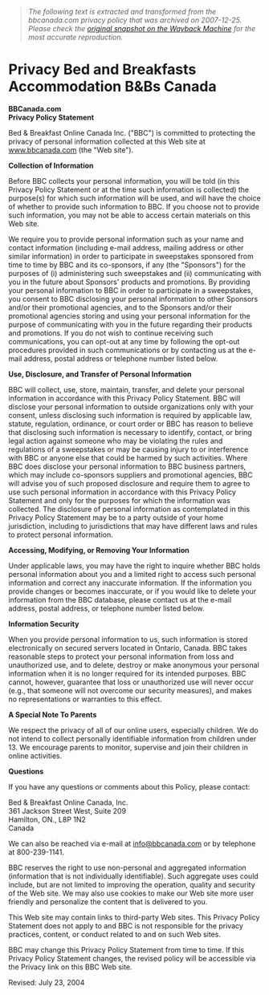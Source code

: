 > *The following text is extracted and transformed from the bbcanada.com privacy policy that was archived on 2007-12-25. Please check the [original snapshot on the Wayback Machine](https://web.archive.org/web/20071225113932id_/http%3A//www.bbcanada.com/bb_privacy.cfm) for the most accurate reproduction.*

# Privacy Bed and Breakfasts Accommodation B&Bs Canada

**BBCanada.com**  
**Privacy Policy Statement**

Bed & Breakfast Online Canada Inc. ("BBC") is committed to protecting the privacy of personal information collected at this Web site at www.bbcanada.com (the "Web site").

**Collection of Information**

Before BBC collects your personal information, you will be told (in this Privacy Policy Statement or at the time such information is collected) the purpose(s) for which such information will be used, and will have the choice of whether to provide such information to BBC. If you choose not to provide such information, you may not be able to access certain materials on this Web site.

We require you to provide personal information such as your name and contact information (including e-mail address, mailing address or other similar information) in order to participate in sweepstakes sponsored from time to time by BBC and its co-sponsors, if any (the "Sponsors") for the purposes of (i) administering such sweepstakes and (ii) communicating with you in the future about Sponsors' products and promotions. By providing your personal information to BBC in order to participate in a sweepstakes, you consent to BBC disclosing your personal information to other Sponsors and/or their promotional agencies, and to the Sponsors and/or their promotional agencies storing and using your personal information for the purpose of communicating with you in the future regarding their products and promotions. If you do not wish to continue receiving such communications, you can opt-out at any time by following the opt-out procedures provided in such communications or by contacting us at the e-mail address, postal address or telephone number listed below.

**Use, Disclosure, and Transfer of Personal Information**

BBC will collect, use, store, maintain, transfer, and delete your personal information in accordance with this Privacy Policy Statement. BBC will disclose your personal information to outside organizations only with your consent, unless disclosing such information is required by applicable law, statute, regulation, ordinance, or court order or BBC has reason to believe that disclosing such information is necessary to identify, contact, or bring legal action against someone who may be violating the rules and regulations of a sweepstakes or may be causing injury to or interference with BBC or anyone else that could be harmed by such activities. Where BBC does disclose your personal information to BBC business partners, which may include co-sponsors suppliers and promotional agencies, BBC will advise you of such proposed disclosure and require them to agree to use such personal information in accordance with this Privacy Policy Statement and only for the purposes for which the information was collected. The disclosure of personal information as contemplated in this Privacy Policy Statement may be to a party outside of your home jurisdiction, including to jurisdictions that may have different laws and rules to protect personal information.

**Accessing, Modifying, or Removing Your Information**

Under applicable laws, you may have the right to inquire whether BBC holds personal information about you and a limited right to access such personal information and correct any inaccurate information. If the information you provide changes or becomes inaccurate, or if you would like to delete your information from the BBC database, please contact us at the e-mail address, postal address, or telephone number listed below.

**Information Security**

When you provide personal information to us, such information is stored electronically on secured servers located in Ontario, Canada. BBC takes reasonable steps to protect your personal information from loss and unauthorized use, and to delete, destroy or make anonymous your personal information when it is no longer required for its intended purposes. BBC cannot, however, guarantee that loss or unauthorized use will never occur (e.g., that someone will not overcome our security measures), and makes no representations or warranties to this effect.

**A Special Note To Parents**

We respect the privacy of all of our online users, especially children. We do not intend to collect personally identifiable information from children under 13. We encourage parents to monitor, supervise and join their children in online activities.

**Questions**

If you have any questions or comments about this Policy, please contact:

Bed & Breakfast Online Canada, Inc.  
361 Jackson Street West, Suite 209  
Hamilton, ON., L8P 1N2  
Canada

We can also be reached via e-mail at [info@bbcanada.com](mailto:info@bbcanada.com) or by telephone at 800-239-1141.

BBC reserves the right to use non-personal and aggregated information (information that is not individually identifiable). Such aggregate uses could include, but are not limited to improving the operation, quality and security of the Web site. We may also use cookies to make our Web site more user friendly and personalize the content that is delivered to you.

This Web site may contain links to third-party Web sites. This Privacy Policy Statement does not apply to and BBC is not responsible for the privacy practices, content, or conduct related to and on such Web sites.

BBC may change this Privacy Policy Statement from time to time. If this Privacy Policy Statement changes, the revised policy will be accessible via the Privacy link on this BBC Web site.

Revised: July 23, 2004
